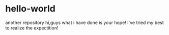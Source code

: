 # hello-world
another  repository
hi,guys
what i have done is your hope!
I've tried my best to realize the expectition!
